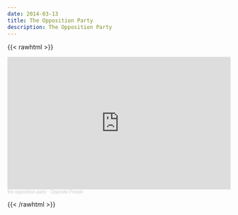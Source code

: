 ```yaml
---
date: 2014-03-13
title: The Opposition Party
description: The Opposition Party
---
```


{{< rawhtml >}}

<iframe width="100%" height="300" scrolling="no" frameborder="no" allow="autoplay" src="https://w.soundcloud.com/player/?url=https%3A//api.soundcloud.com/tracks/139225005&color=%23ff5500&auto_play=false&hide_related=false&show_comments=true&show_user=true&show_reposts=false&show_teaser=true&visual=true"></iframe><div style="font-size: 10px; color: #cccccc;line-break: anywhere;word-break: normal;overflow: hidden;white-space: nowrap;text-overflow: ellipsis; font-family: Interstate,Lucida Grande,Lucida Sans Unicode,Lucida Sans,Garuda,Verdana,Tahoma,sans-serif;font-weight: 100;"><a href="https://soundcloud.com/the-opposition-party" title="the-opposition-party" target="_blank" style="color: #cccccc; text-decoration: none;">the-opposition-party</a> · <a href="https://soundcloud.com/the-opposition-party/opposite-people" title="Opposite People" target="_blank" style="color: #cccccc; text-decoration: none;">Opposite People</a></div>

{{< /rawhtml >}}
